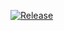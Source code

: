 [![Release](https://jitpack.io/v/wumo/gradle-javacpp-plugin.svg)](https://jitpack.io/#wumo/gradle-javacpp-plugin)
